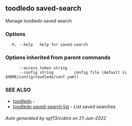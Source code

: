 ## toodledo saved-search

Manage toodledo saved search

### Options

```
  -h, --help   help for saved-search
```

### Options inherited from parent commands

```
      --access_token string   
      --config string         config file (default is $HOME/config/toodledo/conf.yaml)
```

### SEE ALSO

* [toodledo](toodledo.md)	 - 
* [toodledo saved-search list](toodledo_saved-search_list.md)	 - List saved searches

###### Auto generated by spf13/cobra on 21-Jun-2022
